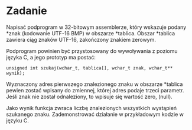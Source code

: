 # Zadanie

Napisać podprogram w 32-bitowym assemblerze, który wskazuje podany *znak (kodowanie UTF-16 BMP) w obszarze *tablica. 
Obszar *tablica zawiera ciąg znaków UTF-16, zakończony znakiem zerowym. 

Podprogram powinien być przystosowany do wywoływania z poziomu języka C,
a jego prototyp ma postać:

`unsigned int szukaj(wchar_t, tablica[], wchar_t znak, wchar_t** wynik);`

Wyznaczony adres pierwszego znalezionego znaku w obszarze *tablica pewien zostać wpisany do zmiennej, której adres podaje trzeci parametr.
Jeśli znak nie został odnaleziony, to wpisuje się wartość zero, (null). 

Jako wynik funkcja zwraca liczbę znalezionych wszystkich wystąpień szukanego znaku.
Zademonstrować działanie w przykładowym kodzie w języku C.

